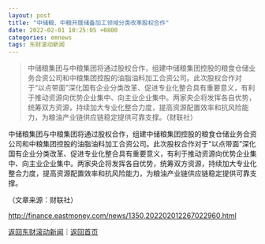 ```yaml
---
layout: post
title: "中储粮、中粮开展储备加工领域分类改革股权合作"
date: 2022-02-01 10:25:05 +0800
categories: emnews
tags: 东财滚动新闻
---
```

> 中储粮集团与中粮集团将通过股权合作，组建中储粮集团控股的粮食仓储业务合资公司和中粮集团控股的油脂油料加工合资公司。此次股权合作对于“以点带面”深化国有企业分类改革、促进专业化整合具有重要意义，有利于推动资源向优势企业集中、向主业企业集中。两家央企将发挥各自优势，统筹双方资源，持续加大专业化整合力度，提高资源配置效率和抗风险能力，为粮油产业链供应链稳定提供可靠支撑。（财联社）

<p>中储粮集团与中粮集团将通过股权合作，组建中储粮集团控股的粮食仓储业务合资公司和中粮集团控股的油脂油料加工合资公司。此次股权合作对于“以点带面”深化国有企业分类改革、促进专业化整合具有重要意义，有利于推动资源向优势企业集中、向主业企业集中。两家央企将发挥各自优势，统筹双方资源，持续加大专业化整合力度，提高资源配置效率和抗风险能力，为粮油产业链供应链稳定提供可靠支撑。</p><p class="em_media">（文章来源：财联社）</p>

<http://finance.eastmoney.com/news/1350,202202012267022960.html>

[返回东财滚动新闻](//finews.withounder.com/emnews/)｜[返回首页](//finews.withounder.com/)